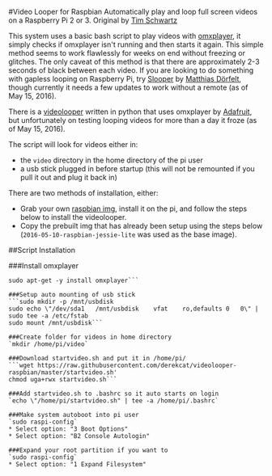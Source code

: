 #Video Looper for Raspbian
Automatically play and loop full screen videos on a Raspberry Pi 2 or 3.
Original by [Tim Schwartz](http://www.timschwartz.org/raspberry-pi-video-looper/)

This system uses a basic bash script to play videos with [omxplayer](http://elinux.org/Omxplayer), it simply checks if omxplayer isn't running and then starts it again. This simple method seems to work flawlessly for weeks on end without freezing or glitches. The only caveat of this method is that there are approximately 2-3 seconds of black between each video. If you are looking to do something with gapless looping on Raspberry Pi, try [Slooper](https://github.com/mokafolio/Slooper) by [Matthias Dörfelt](http://www.mokafolio.de/), though currently it needs a few updates to work without a remote (as of May 15, 2016).

There is a [videolooper](https://github.com/adafruit/pi_video_looper) written in python that uses omxplayer by [Adafruit](http://www.adafruit.com), but unfortunately on testing looping videos for more than a day it froze (as of May 15, 2016).

The script will look for videos either in:
* the `video` directory in the home directory of the pi user
* a usb stick plugged in before startup (this will not be remounted if you pull it out and plug it back in)

There are two methods of installation, either:
* Grab your own [raspbian img](https://www.raspberrypi.org/downloads/raspbian/), install it on the pi, and follow the steps below to install the videolooper.
* Copy the prebuilt img that has already been setup using the steps below (`2016-05-10-raspbian-jessie-lite` was used as the base image).

##Script Installation

###Install omxplayer
```sudo apt-get update
sudo apt-get -y install omxplayer```

###Setup auto mounting of usb stick
```sudo mkdir -p /mnt/usbdisk
sudo echo \"/dev/sda1	/mnt/usbdisk	vfat	ro,defaults	0	0\" | sudo tee -a /etc/fstab
sudo mount /mnt/usbdisk```

###Create folder for videos in home directory
`mkdir /home/pi/video`

###Download startvideo.sh and put it in /home/pi/
```wget https://raw.githubusercontent.com/derekcat/videolooper-raspbian/master/startvideo.sh'
chmod uga+rwx startvideo.sh```

###Add startvideo.sh to .bashrc so it auto starts on login
`echo \"/home/pi/startvideo.sh" | tee -a /home/pi/.bashrc`

###Make system autoboot into pi user
`sudo raspi-config`
* Select option: "3 Boot Options"
* Select option: "B2 Console Autologin"

###Expand your root partition if you want to
`sudo raspi-config`
* Select option: "1 Expand Filesystem"

